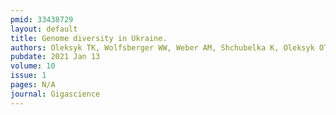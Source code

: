 ```yaml
---
pmid: 33438729
layout: default
title: Genome diversity in Ukraine.
authors: Oleksyk TK, Wolfsberger WW, Weber AM, Shchubelka K, Oleksyk OT, Levchuk O, Patrus A, Lazar N, Castro-Marquez SO, Hasynets Y, Boldyzhar P, Neymet M, Urbanovych A, Stakhovska V, Malyar K, Chervyakova S, Podoroha O, Kovalchuk N, Rodriguez-Flores JL, Zhou W, Medley S, Battistuzzi F, Liu R, Hou Y, Chen S, Yang H, Yeager M, Dean M, Mills RE, Smolanka V
pubdate: 2021 Jan 13
volume: 10
issue: 1
pages: N/A
journal: Gigascience
---
```

